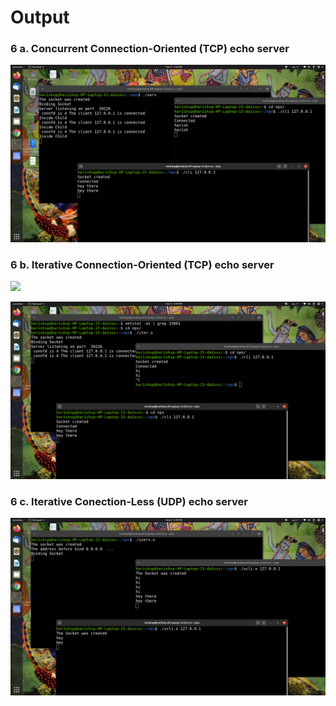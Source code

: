 # Output
### 6 a. Concurrent Connection-Oriented (TCP) echo server 
![](https://github.com/harishsanjaykumarpukale/NPS-LAB-PROGRAMS/blob/main/6-prg/Screenshot%20from%202020-11-04%2015-56-03.png)

### 6 b. Iterative Connection-Oriented (TCP) echo server 
![](https://github.com/harishsanjaykumarpukale/NPS-LAB-PROGRAMS/blob/main/6-prg/Screenshot%20from%202020-11-04%2015-44-20.pngY)

![](https://github.com/harishsanjaykumarpukale/NPS-LAB-PROGRAMS/blob/main/6-prg/Screenshot%20from%202020-11-04%2015-44-33.png)


### 6 c. Iterative Conection-Less (UDP) echo server
![](https://github.com/harishsanjaykumarpukale/NPS-LAB-PROGRAMS/blob/main/6-prg/Screenshot%20from%202020-11-04%2015-49-09.png)
